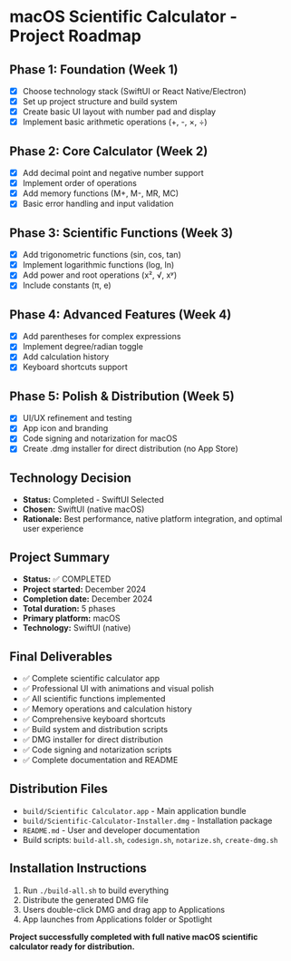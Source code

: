 # macOS Scientific Calculator - Project Roadmap

## Phase 1: Foundation (Week 1)
- [x] Choose technology stack (SwiftUI or React Native/Electron)
- [x] Set up project structure and build system
- [x] Create basic UI layout with number pad and display
- [x] Implement basic arithmetic operations (+, -, ×, ÷)

## Phase 2: Core Calculator (Week 2)
- [x] Add decimal point and negative number support
- [x] Implement order of operations
- [x] Add memory functions (M+, M-, MR, MC)
- [x] Basic error handling and input validation

## Phase 3: Scientific Functions (Week 3)
- [x] Add trigonometric functions (sin, cos, tan)
- [x] Implement logarithmic functions (log, ln)
- [x] Add power and root operations (x², √, xʸ)
- [x] Include constants (π, e)

## Phase 4: Advanced Features (Week 4)
- [x] Add parentheses for complex expressions
- [x] Implement degree/radian toggle
- [x] Add calculation history
- [x] Keyboard shortcuts support

## Phase 5: Polish & Distribution (Week 5)
- [x] UI/UX refinement and testing
- [x] App icon and branding
- [x] Code signing and notarization for macOS
- [x] Create .dmg installer for direct distribution (no App Store)

## Technology Decision
- **Status:** Completed - SwiftUI Selected
- **Chosen:** SwiftUI (native macOS)
- **Rationale:** Best performance, native platform integration, and optimal user experience

## Project Summary
- **Status:** ✅ COMPLETED
- **Project started:** December 2024
- **Completion date:** December 2024
- **Total duration:** 5 phases
- **Primary platform:** macOS
- **Technology:** SwiftUI (native)

## Final Deliverables
- ✅ Complete scientific calculator app
- ✅ Professional UI with animations and visual polish
- ✅ All scientific functions implemented
- ✅ Memory operations and calculation history
- ✅ Comprehensive keyboard shortcuts
- ✅ Build system and distribution scripts
- ✅ DMG installer for direct distribution
- ✅ Code signing and notarization scripts
- ✅ Complete documentation and README

## Distribution Files
- `build/Scientific Calculator.app` - Main application bundle
- `build/Scientific-Calculator-Installer.dmg` - Installation package
- `README.md` - User and developer documentation
- Build scripts: `build-all.sh`, `codesign.sh`, `notarize.sh`, `create-dmg.sh`

## Installation Instructions
1. Run `./build-all.sh` to build everything
2. Distribute the generated DMG file
3. Users double-click DMG and drag app to Applications
4. App launches from Applications folder or Spotlight

**Project successfully completed with full native macOS scientific calculator ready for distribution.**